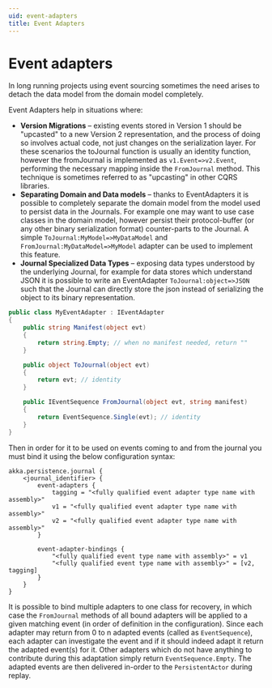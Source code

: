 ```yaml
---
uid: event-adapters
title: Event Adapters
---
```

# Event adapters
In long running projects using event sourcing sometimes the need arises to detach the data model from the domain model completely.

Event Adapters help in situations where:

- **Version Migrations** – existing events stored in Version 1 should be "upcasted" to a new Version 2 representation, and the process of doing so involves actual code, not just changes on the serialization layer. For these scenarios the toJournal function is usually an identity function, however the fromJournal is implemented as `v1.Event=>v2.Event`, performing the necessary mapping inside the `FromJournal` method. This technique is sometimes referred to as "upcasting" in other CQRS libraries.
- **Separating Domain and Data models** – thanks to EventAdapters it is possible to completely separate the domain model from the model used to persist data in the Journals. For example one may want to use case classes in the domain model, however persist their protocol-buffer (or any other binary serialization format) counter-parts to the Journal. A simple `ToJournal:MyModel=>MyDataModel` and `FromJournal:MyDataModel=>MyModel` adapter can be used to implement this feature.
- **Journal Specialized Data Types** – exposing data types understood by the underlying Journal, for example for data stores which understand JSON it is possible to write an EventAdapter `ToJournal:object=>JSON` such that the Journal can directly store the json instead of serializing the object to its binary representation.

```csharp
public class MyEventAdapter : IEventAdapter
{
    public string Manifest(object evt)
    {
        return string.Empty; // when no manifest needed, return ""
    }

    public object ToJournal(object evt)
    {
        return evt; // identity
    }

    public IEventSequence FromJournal(object evt, string manifest)
    {
        return EventSequence.Single(evt); // identity
    }
}
```
Then in order for it to be used on events coming to and from the journal you must bind it using the below configuration syntax:
```hocon
akka.persistence.journal {
	<journal_identifier> {
		event-adapters {
			tagging = "<fully qualified event adapter type name with assembly>"
			v1 = "<fully qualified event adapter type name with assembly>"
			v2 = "<fully qualified event adapter type name with assembly>"
		}

		event-adapter-bindings {
			"<fully qualified event type name with assembly>" = v1
			"<fully qualified event type name with assembly>" = [v2, tagging]
		}
	}
}
```
It is possible to bind multiple adapters to one class for recovery, in which case the `FromJournal` methods of all bound adapters will be applied to a given matching event (in order of definition in the configuration). Since each adapter may return from 0 to n adapted events (called as `EventSequence`), each adapter can investigate the event and if it should indeed adapt it return the adapted event(s) for it. Other adapters which do not have anything to contribute during this adaptation simply return `EventSequence.Empty`. The adapted events are then delivered in-order to the `PersistentActor` during replay.

